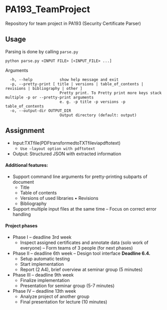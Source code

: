 # PA193_TeamProject
Repository for team project in PA193 (Security Certificate Parser)
## Usage
Parsing is done by calling `parse.py`

`python parse.py <INPUT FILE> [<INPUT_FILE> ...]`

Arguments
```
  -h, --help            show help message and exit
  -p, --pretty-print [ title | versions | table_of_contents | revisions | bibliography | other ]
                        Pretty print. To Pretty print more keys stack multiple -p or --pretty-print arguments
                        e. g. -p title -p versions -p table_of_contents
  -o, --output-dir OUTPUT_DIR
                        Output directory (default: output)

```

## Assignment
* Input:TXTfile(PDFtransformedtoTXTfileviapdftotext)  
  * `Use –layout option with pdftotext`
* Output: Structured JSON with extracted information

#### Additional features:
* Support command line arguments for pretty-printing subparts of document
  * Title
  * Table of contents
  * Versions of used libraries • Revisions
  * Bibliography
* Support multiple input files at the same time – Focus on correct error handling


 #### Project phases
* Phase I – deadline 3rd week
  * Inspect assigned certificates and annotate data (solo work of everyone) – Form teams of 3 people (for next phases)
* Phase II – deadline 6th week – Design tool interface **Deadline 6.4.**
  * Setup automatic testing
  * Start implementation
  * Report (2 A4), brief overview at seminar group (5 minutes)
* Phase III – deadline 9th week
  * Finalize implementation
  * Presentation for seminar group (5-7 minutes)
* Phase IV – deadline 13th week
  * Analyze project of another group
  * Final presentation for lecture (10 minutes)
